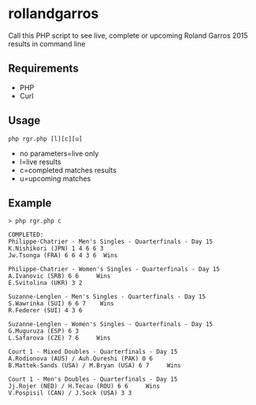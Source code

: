 # rollandgarros

Call this PHP script to see live, complete or upcoming Roland Garros 2015 results in command line

## Requirements
* PHP
* Curl

## Usage
```php rgr.php [l][c][u]```

* no parameters=live only
* l=live results
* c=completed matches results
* u=upcoming matches

## Example
```
> php rgr.php c

COMPLETED:
Philippe-Chatrier - Men's Singles - Quarterfinals - Day 15
K.Nishikori (JPN) 1 4 6 6 3
Jw.Tsonga (FRA) 6 6 4 3 6  Wins

Philippe-Chatrier - Women's Singles - Quarterfinals - Day 15
A.Ivanovic (SRB) 6 6     Wins
E.Svitolina (UKR) 3 2

Suzanne-Lenglen - Men's Singles - Quarterfinals - Day 15
S.Wawrinka (SUI) 6 6 7    Wins
R.Federer (SUI) 4 3 6

Suzanne-Lenglen - Women's Singles - Quarterfinals - Day 15
G.Muguruza (ESP) 6 3
L.Safarova (CZE) 7 6     Wins

Court 1 - Mixed Doubles - Quarterfinals - Day 15
A.Rodionova (AUS) / Auh.Qureshi (PAK) 0 6
B.Mattek-Sands (USA) / M.Bryan (USA) 6 7     Wins

Court 1 - Men's Doubles - Quarterfinals - Day 15
Jj.Rojer (NED) / H.Tecau (ROU) 6 6     Wins
V.Pospisil (CAN) / J.Sock (USA) 3 3
```
